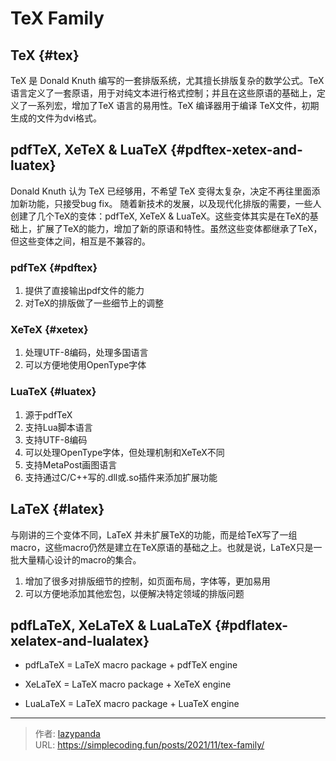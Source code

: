 # TeX Family


## TeX {#tex}

TeX 是 Donald Knuth 编写的一套排版系统，尤其擅长排版复杂的数学公式。TeX
语言定义了一套原语，用于对纯文本进行格式控制；并且在这些原语的基础上，定义了一系列宏，增加了TeX
语言的易用性。TeX 编译器用于编译 TeX文件，初期生成的文件为dvi格式。


## pdfTeX, XeTeX &amp; LuaTeX {#pdftex-xetex-and-luatex}

Donald Knuth 认为 TeX 已经够用，不希望 TeX
变得太复杂，决定不再往里面添加新功能，只接受bug fix。
随着新技术的发展，以及现代化排版的需要，一些人创建了几个TeX的变体：pdfTeX,
XeTeX &amp;
LuaTeX。这些变体其实是在TeX的基础上，扩展了TeX的能力，增加了新的原语和特性。虽然这些变体都继承了TeX，但这些变体之间，相互是不兼容的。


### pdfTeX {#pdftex}

1.  提供了直接输出pdf文件的能力
2.  对TeX的排版做了一些细节上的调整


### XeTeX {#xetex}

1.  处理UTF-8编码，处理多国语言
2.  可以方便地使用OpenType字体


### LuaTeX {#luatex}

1.  源于pdfTeX
2.  支持Lua脚本语言
3.  支持UTF-8编码
4.  可以处理OpenType字体，但处理机制和XeTeX不同
5.  支持MetaPost画图语言
6.  支持通过C/C++写的.dll或.so插件来添加扩展功能


## LaTeX {#latex}

与刚讲的三个变体不同，LaTeX
并未扩展TeX的功能，而是给TeX写了一组macro，这些macro仍然是建立在TeX原语的基础之上。也就是说，LaTeX只是一批大量精心设计的macro的集合。

1.  增加了很多对排版细节的控制，如页面布局，字体等，更加易用
2.  可以方便地添加其他宏包，以便解决特定领域的排版问题


## pdfLaTeX, XeLaTeX &amp; LuaLaTeX {#pdflatex-xelatex-and-lualatex}

-   pdfLaTeX = LaTeX macro package + pdfTeX engine

-   XeLaTeX = LaTeX macro package + XeTeX engine

-   LuaLaTeX = LaTeX macro package + LuaTeX engine


---

> 作者: [lazypanda](https://github.com/wanghuibin0)  
> URL: https://simplecoding.fun/posts/2021/11/tex-family/  

